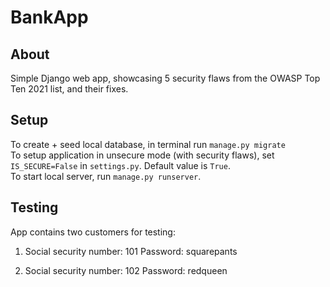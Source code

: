 # BankApp

## About
Simple Django web app, showcasing 5 security flaws from the OWASP Top Ten 2021 list, and their fixes.

## Setup
To create + seed local database, in terminal run `manage.py migrate`  
To setup application in unsecure mode (with security flaws), set `IS_SECURE=False` in `settings.py`. Default value is `True`.  
To start local server, run `manage.py runserver`.


## Testing
App contains two customers for testing:
1)  Social security number: 101
    Password: squarepants

2)  Social security number: 102
    Password: redqueen